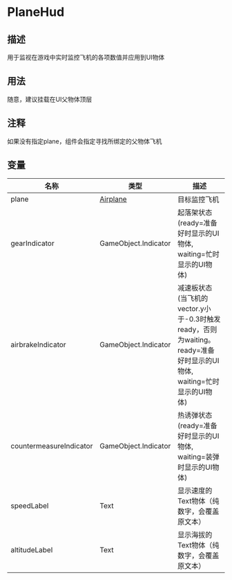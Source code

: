 # PlaneHud
## 描述

用于监视在游戏中实时监控飞机的各项数值并应用到UI物体

## 用法

随意，建议挂载在UI父物体顶层

## 注释

如果没有指定plane，组件会指定寻找所绑定的父物体飞机

## 变量
| 名称 | 类型 | 描述 |
| ----------- | ----------- | ----------- |
| plane | [Airplane](./Airplane.md) | 目标监控飞机 |  
| gearIndicator | GameObject.Indicator | 起落架状态(ready=准备好时显示的UI物体, waiting=忙时显示的UI物体) |  
| airbrakeIndicator | GameObject.Indicator | 减速板状态(当飞机的vector.y小于-0.3时触发ready，否则为waiting。ready=准备好时显示的UI物体, waiting=忙时显示的UI物体) |  
| countermeasureIndicator | GameObject.Indicator | 热诱弹状态(ready=准备好时显示的UI物体, waiting=装弹时显示的UI物体) |  
| speedLabel | Text | 显示速度的Text物体（纯数字，会覆盖原文本） |  
| altitudeLabel | Text | 显示海拔的Text物体（纯数字，会覆盖原文本） |  
